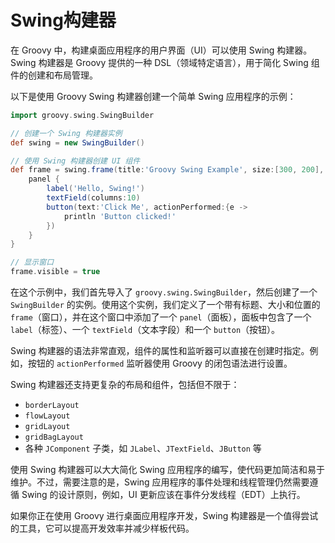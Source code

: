 # Swing构建器

在 Groovy 中，构建桌面应用程序的用户界面（UI）可以使用 Swing 构建器。Swing 构建器是 Groovy 提供的一种 DSL（领域特定语言），用于简化 Swing 组件的创建和布局管理。

以下是使用 Groovy Swing 构建器创建一个简单 Swing 应用程序的示例：

```groovy
import groovy.swing.SwingBuilder

// 创建一个 Swing 构建器实例
def swing = new SwingBuilder()

// 使用 Swing 构建器创建 UI 组件
def frame = swing.frame(title:'Groovy Swing Example', size:[300, 200], location:[200, 200]) {
    panel {
        label('Hello, Swing!')
        textField(columns:10)
        button(text:'Click Me', actionPerformed:{e ->
            println 'Button clicked!'
        })
    }
}

// 显示窗口
frame.visible = true
```

在这个示例中，我们首先导入了 `groovy.swing.SwingBuilder`，然后创建了一个 `SwingBuilder` 的实例。使用这个实例，我们定义了一个带有标题、大小和位置的 `frame`（窗口），并在这个窗口中添加了一个 `panel`（面板），面板中包含了一个 `label`（标签）、一个 `textField`（文本字段）和一个 `button`（按钮）。

Swing 构建器的语法非常直观，组件的属性和监听器可以直接在创建时指定。例如，按钮的 `actionPerformed` 监听器使用 Groovy 的闭包语法进行设置。

Swing 构建器还支持更复杂的布局和组件，包括但不限于：

- `borderLayout`
- `flowLayout`
- `gridLayout`
- `gridBagLayout`
- 各种 `JComponent` 子类，如 `JLabel`、`JTextField`、`JButton` 等

使用 Swing 构建器可以大大简化 Swing 应用程序的编写，使代码更加简洁和易于维护。不过，需要注意的是，Swing 应用程序的事件处理和线程管理仍然需要遵循 Swing 的设计原则，例如，UI 更新应该在事件分发线程（EDT）上执行。

如果你正在使用 Groovy 进行桌面应用程序开发，Swing 构建器是一个值得尝试的工具，它可以提高开发效率并减少样板代码。

